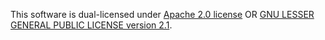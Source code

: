 This software is dual-licensed under [Apache 2.0 license](LICENSE-Apache-2.0.txt) OR [GNU LESSER GENERAL PUBLIC LICENSE version 2.1](LICENSE.LGPLv21.txt).
